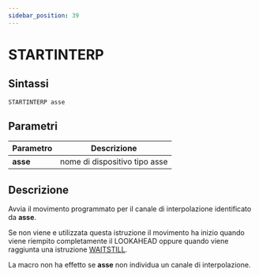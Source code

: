 ```yaml
---
sidebar_position: 39
---
```


# STARTINTERP

## Sintassi

  ```
STARTINTERP asse
  ```

## Parametri
|Parametro       | Descrizione                     |                
|----------------|---------------------------------|
| **asse**       | nome di dispositivo tipo asse   |         

## Descrizione
Avvia il movimento programmato per il canale di interpolazione identificato da **asse**. 

Se non viene e utilizzata questa istruzione il movimento ha inizio quando viene riempito completamente il LOOKAHEAD oppure quando viene raggiunta una istruzione [WAITSTILL](WAITSTILL.md).

La macro non ha effetto se **asse** non individua un canale di interpolazione.